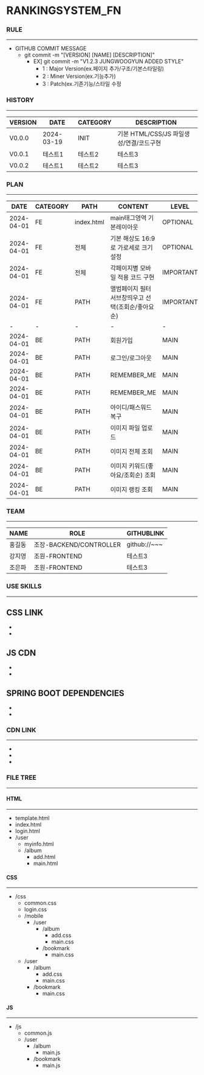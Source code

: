 # RANKINGSYSTEM_FN

### RULE
---
- GITHUB COMMIT MESSAGE
  - git commit -m "[VERSION] [NAME] [DESCRIPTION]"
    - EX] git commit -m "V1.2.3 JUNGWOOGYUN ADDED STYLE" 
      - 1 : Major Version(ex.페이지 추가/구조/기본스타일링) 
      - 2 : Miner Version(ex.기능추가)
      - 3 : Patch(ex.기존기능/스타일 수정

### HISTORY
---
|VERSION|DATE|CATEGORY|DESCRIPTION|
|------|---|---|---|
|V0.0.0|2024-03-19|INIT|기본 HTML/CSS/JS 파일생성/연결/코드구현|
|V0.0.1|테스트1|테스트2|테스트3|
|V0.0.2|테스트1|테스트2|테스트3|



### PLAN
---
|DATE|CATEGORY|PATH|CONTENT|LEVEL|ISSUCCEED|
|----------|--|----|-----|---|---|
|2024-04-01|FE|index.html|main태그영역 기본레이아웃|OPTIONAL|FALSE|
|2024-04-01|FE|전체|기본 해상도 16:9로 가로세로 크기 설정|OPTIONAL|FALSE|
|2024-04-01|FE|전체|각페이지별 모바일 적용 코드 구현|IMPORTANT|FALSE|
|2024-04-01|FE|PATH|앨범페이지 필터 서브창띄우고 선택(조회순/좋아요 순)|IMPORTANT|FALSE|
|-|-|-|-|-|-|
|2024-04-01|BE|PATH|회원가입|MAIN| FASLE
|2024-04-01|BE|PATH|로그인/로그아웃|MAIN| FASLE
|2024-04-01|BE|PATH|REMEMBER_ME|MAIN| FASLE
|2024-04-01|BE|PATH|REMEMBER_ME|MAIN| FASLE
|2024-04-01|BE|PATH|아이디/패스워드 복구|MAIN| FASLE
|2024-04-01|BE|PATH|이미지 파일 업로드|MAIN| FASLE
|2024-04-01|BE|PATH|이미지 전체 조회|MAIN| FASLE
|2024-04-01|BE|PATH|이미지 키워드(좋아요/조회순) 조회|MAIN| FASLE
|2024-04-01|BE|PATH|이미지 랭킹 조회|MAIN| FASLE

### TEAM
---
|NAME|ROLE|GITHUBLINK|
|------|---|---|
|홍길동|조장-BACKEND/CONTROLLER | github://~~~
|강지영|조원-FRONTEND|테스트3|
|조은파|조원-FRONTEND|테스트3|


### USE SKILLS
---

CSS LINK
  -
  -
  -
  
JS CDN
  -
  -
  -

SPRING BOOT DEPENDENCIES
  -
  -
  -
  




### CDN LINK
---
-
-
-


### FILE TREE
---

#### HTML
----
- template.html
- index.html
- login.html
- /user
  - myinfo.html
  - /album
    - add.html
    - main.html

#### CSS
---
- /css
  - common.css
  - login.css
  - /mobile
    - /user
      - /album
        - add.css
        - main.css
      - /bookmark
        - main.css  
  - /user
    - /album
      - add.css
      - main.css
    - /bookmark
      - main.css 

#### JS
---
- /js
  - common.js
  - /user
    - /album
      - main.js
    - /bookmark
      - main.js

  

